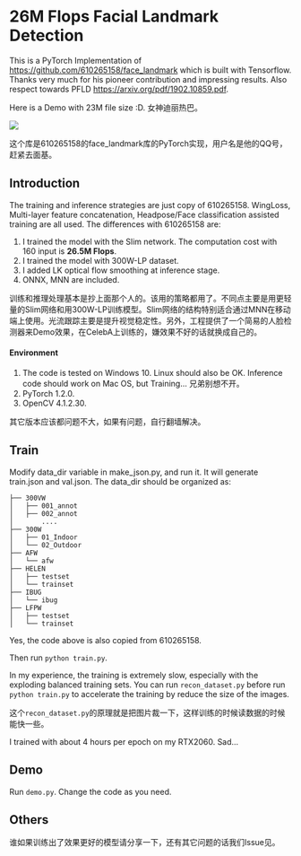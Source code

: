 # 26M Flops Facial Landmark Detection
This is a PyTorch Implementation of https://github.com/610265158/face_landmark which is built with Tensorflow. Thanks very much for his pioneer contribution and impressing results. Also respect towards PFLD https://arxiv.org/pdf/1902.10859.pdf. 

Here is a Demo with 23M file size :D. 女神迪丽热巴。

![](images/dlrb.gif)

这个库是610265158的face_landmark库的PyTorch实现，用户名是他的QQ号，赶紧去面基。

## Introduction
The training and inference strategies are just copy of 610265158. WingLoss, Multi-layer feature concatenation, Headpose/Face classification assisted training are all used. The differences with 610265158 are:
 1. I trained the model with the Slim network. The computation cost with 160 input is **26.5M Flops**. 
 2. I trained the model with 300W-LP dataset. 
 3. I added LK optical flow smoothing at inference stage. 
 4. ONNX, MNN are included. 

训练和推理处理基本是抄上面那个人的。该用的策略都用了。不同点主要是用更轻量的Slim网络和用300W-LP训练模型。Slim网络的结构特别适合通过MNN在移动端上使用。光流跟踪主要是提升视觉稳定性。另外，工程提供了一个简易的人脸检测器来Demo效果，在CelebA上训练的，嫌效果不好的话就换成自己的。

#### Environment
 1. The code is tested on Windows 10. Linux should also be OK. Inference code should work on Mac OS, but Training... 兄弟别想不开。
 2. PyTorch 1.2.0.
 3. OpenCV 4.1.2.30. 

其它版本应该都问题不大，如果有问题，自行翻墙解决。

## Train
Modify data_dir variable in make_json.py, and run it. It will generate train.json and val.json. 
The data_dir should be organized as:

```
├── 300VW
│   ├── 001_annot
│   ├── 002_annot
│       ....
├── 300W
│   ├── 01_Indoor
│   └── 02_Outdoor
├── AFW
│   └── afw
├── HELEN
│   ├── testset
│   └── trainset
├── IBUG
│   └── ibug
├── LFPW
│   ├── testset
│   └── trainset
```

Yes, the code above is also copied from 610265158. 

Then run `python train.py`. 

In my experience, the training is extremely slow, especially with the exploding balanced training sets. You can run `recon_dataset.py` before run `python train.py` to accelerate the training by reduce the size of the images. 

这个`recon_dataset.py`的原理就是把图片裁一下，这样训练的时候读数据的时候能快一些。

I trained with about 4 hours per epoch on my RTX2060. Sad...

## Demo
Run `demo.py`. Change the code as you need. 

## Others
谁如果训练出了效果更好的模型请分享一下，还有其它问题的话我们Issue见。
